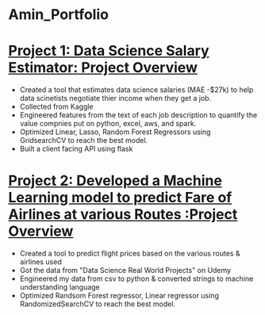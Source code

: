 # Amin_Portfolio

# [Project 1: Data Science Salary Estimator: Project Overview](https://github.com/AminOtusanya/ds_salary_proj)
* Created a tool that estimates data science salaries (MAE -$27k) to help data scinetists negotiate thier income when they get a job. 
* Collected from Kaggle
* Engineered features from the text of each job description to quantify the value compnies put on python, excel, aws, and spark.
* Optimized Linear, Lasso, Random Forest Regressors using GridsearchCV to reach the best model. 
* Built a client facing API using flask 

# [Project 2: Developed a Machine Learning model to predict Fare of Airlines at various Routes :Project Overview](https://github.com/AminOtusanya/Amin_Portfolio/blob/main/Flight%20time%20predictions.ipynb)
* Created a tool to predict flight prices based on the various routes & airlines used 
* Got the data from "Data Science Real World Projects" on Udemy 
* Engineered my data from csv to python & converted strings to machine understanding language 
* Optimized Randsom Forest regressor, Linear regressor using RandomizedSearchCV to reach the best model.
